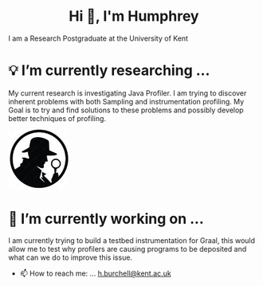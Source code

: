 <h1 align="center">Hi 👋, I'm Humphrey</h1>
I am a Research Postgraduate at the University of Kent 

# 💡 I’m currently researching ...
My current research is investigating Java Profiler. I am trying to discover inherent problems with both Sampling and instrumentation profiling. My Goal is to try and find solutions to these problems and possibly develop better techniques of profiling.  

<img title="Profiler" alt="Man with glass" width="120px" src="https://github.com/HumphreyHCB/HumphreyHCB/blob/main/img/Profiler.png">

# 🔭 I’m currently working on ...
I am currently trying to build a testbed instrumentation for Graal, this would allow me to test why profilers are causing programs to be deposited and what can we do to improve this issue. 

- 📫 How to reach me: ...
h.burchell@kent.ac.uk

<!--
**HumphreyHCB/HumphreyHCB** is a ✨ _special_ ✨ repository because its `README.md` (this file) appears on your GitHub profile.

Here are some ideas to get you started:

- 🔭 I’m currently working on ...
- 🌱 I’m currently learning ...
- 👯 I’m looking to collaborate on ...
- 🤔 I’m looking for help with ...
- 💬 Ask me about ...
- 📫 How to reach me: ...
- 😄 Pronouns: ...
- ⚡ Fun fact: ...
-->
